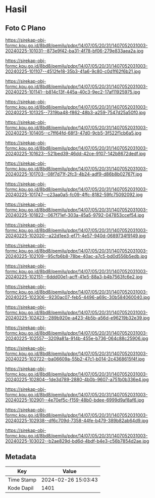 # Hasil

## Foto C Plano

https://sirekap-obj-formc.kpu.go.id/8bd8/pemilu/pdpr/14/07/05/20/31/1407052031003-20240225-101031--873e9f42-ba31-4f78-bf06-279e833aea2a.jpg

https://sirekap-obj-formc.kpu.go.id/8bd8/pemilu/pdpr/14/07/05/20/31/1407052031003-20240225-101107--4512fe18-35b3-41a6-9c80-c0d1f62f6b21.jpg

https://sirekap-obj-formc.kpu.go.id/8bd8/pemilu/pdpr/14/07/05/20/31/1407052031003-20240225-101141--b814c13f-445a-40c3-9ec2-17af11925975.jpg

https://sirekap-obj-formc.kpu.go.id/8bd8/pemilu/pdpr/14/07/05/20/31/1407052031003-20240225-101325--7319ba48-f862-48b3-a259-7547d25a50f0.jpg

https://sirekap-obj-formc.kpu.go.id/8bd8/pemilu/pdpr/14/07/05/20/31/1407052031003-20240225-101405--c7ff64fd-68f3-47d0-9cb5-3f522f1cb6a5.jpg

https://sirekap-obj-formc.kpu.go.id/8bd8/pemilu/pdpr/14/07/05/20/31/1407052031003-20240225-101623--521bed39-46dd-42ce-9107-142b8672dedf.jpg

https://sirekap-obj-formc.kpu.go.id/8bd8/pemilu/pdpr/14/07/05/20/31/1407052031003-20240225-101703--08f7d71f-2fc3-4b24-adf9-d86b8b02767f.jpg

https://sirekap-obj-formc.kpu.go.id/8bd8/pemilu/pdpr/14/07/05/20/31/1407052031003-20240225-101747--c23aa0a5-fc09-4ffc-8182-59fc75092092.jpg

https://sirekap-obj-formc.kpu.go.id/8bd8/pemilu/pdpr/14/07/05/20/31/1407052031003-20240225-101822--067f71ef-303a-45a5-9792-047853ccef54.jpg

https://sirekap-obj-formc.kpu.go.id/8bd8/pemilu/pdpr/14/07/05/20/31/1407052031003-20240225-102020--a22d1ee3-ef71-4e57-940d-0689734f9149.jpg

https://sirekap-obj-formc.kpu.go.id/8bd8/pemilu/pdpr/14/07/05/20/31/1407052031003-20240225-102109--95cfb6b8-78be-40ac-a7c5-bd0d556b5edb.jpg

https://sirekap-obj-formc.kpu.go.id/8bd8/pemilu/pdpr/14/07/05/20/31/1407052031003-20240225-102151--6ddd00e1-acff-41e5-88a3-b4b7563fc6e2.jpg

https://sirekap-obj-formc.kpu.go.id/8bd8/pemilu/pdpr/14/07/05/20/31/1407052031003-20240225-102306--9230ac07-feb5-4496-a69c-30b584060040.jpg

https://sirekap-obj-formc.kpu.go.id/8bd8/pemilu/pdpr/14/07/05/20/31/1407052031003-20240225-102423--289b920e-a423-4b5b-a56d-e96219b32e39.jpg

https://sirekap-obj-formc.kpu.go.id/8bd8/pemilu/pdpr/14/07/05/20/31/1407052031003-20240225-102557--3209a81a-914b-455e-b736-064c88c25906.jpg

https://sirekap-obj-formc.kpu.go.id/8bd8/pemilu/pdpr/14/07/05/20/31/1407052031003-20240225-102722--ba06609a-55b2-47c1-b014-2c4368615f4f.jpg

https://sirekap-obj-formc.kpu.go.id/8bd8/pemilu/pdpr/14/07/05/20/31/1407052031003-20240225-102804--1de3d789-2880-4b0b-9607-a751b0b336e4.jpg

https://sirekap-obj-formc.kpu.go.id/8bd8/pemilu/pdpr/14/07/05/20/31/1407052031003-20240225-102901--4e70ef5c-f159-48b0-bdee-6999d9af8af6.jpg

https://sirekap-obj-formc.kpu.go.id/8bd8/pemilu/pdpr/14/07/05/20/31/1407052031003-20240225-102938--df6c709d-7358-44fe-b479-389b82ab64d9.jpg

https://sirekap-obj-formc.kpu.go.id/8bd8/pemilu/pdpr/14/07/05/20/31/1407052031003-20240225-103022--b2ae829d-bd6d-4bdf-b4e3-c56b7854d2ae.jpg


## Metadata

| Key        | Value               |
| ---------- | ------------------- |
| Time Stamp | 2024-02-26 15:03:43 |
| Kode Dapil | 1401                |



